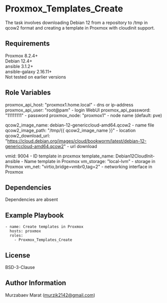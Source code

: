 Proxmox_Templates_Create
=========

The task involves downloading Debian 12 from a repository to /tmp in qcow2 format and creating a template in Proxmox with cloudinit support.

Requirements
------------

Proxmox 8.2.4+\
Debian 12.4+\
ansible 3.1.2+\
ansible-galaxy 2.16.11+\
Not tested on earlier versions

Role Variables
--------------

proxmox_api_host: "proxmox1.home.local" - dns or ip-address
proxmox_api_user: "root@pam" - login WebUI
proxmox_api_password: "11111111" - password
proxmox_node: "proxmox1" - node name (default: pve)

qcow2_image_name: debian-12-genericcloud-amd64.qcow2 - name file
qcow2_image_path: "/tmp/{{ qcow2_image_name }}" - location
qcow2_download_url: "https://cloud.debian.org/images/cloud/bookworm/latest/debian-12-genericcloud-amd64.qcow2" - url download

vmid: 9004 - ID template in proxmox
template_name: Debian12CloudInit-ansible - Name template in Proxmox
vm_storage: "local-lvm" - storage in Proxmox
vm_net: "virtio,bridge=vmbr0,tag=2" - networking interface in Proxmox

Dependencies
------------

Dependencies are absent

Example Playbook
----------------

```
- name: Create templates in Proxmox
  hosts: proxmox
  roles:
    - Proxmox_Templates_Create
```

License
-------

BSD-3-Clause

Author Information
------------------

Murzabaev Marat (murzik2142@gmail.com)
